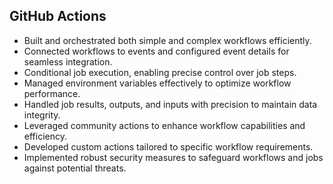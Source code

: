 ## GitHub Actions

+ Built and orchestrated both simple and complex workflows efficiently.
+ Connected workflows to events and configured event details for seamless integration.
+ Conditional job execution, enabling precise control over job steps.
+ Managed environment variables effectively to optimize workflow performance.
+ Handled job results, outputs, and inputs with precision to maintain data integrity.
+ Leveraged community actions to enhance workflow capabilities and efficiency.
+ Developed custom actions tailored to specific workflow requirements.
+ Implemented robust security measures to safeguard workflows and jobs against potential threats.
